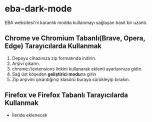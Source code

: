 # eba-dark-mode

EBA websitesi'ni karanlık modda kullanmayı sağlayan basit bir uzantı.

## Chrome ve Chromium Tabanlı(Brave, Opera, Edge) Tarayıcılarda Kullanmak

1. Depoyu cihazınıza zip formatında indirin.
2. Arşivi çıkarın.
3. chrome://extensions linkini kullanarak eklenti ayarlarınıza gidin.
4. Sağ üst köşeden **geliştirici modu**na girin
5. Zip arşivini çıkardığınız klasörü buraya sürükleyip bırakın.

## Firefox ve Firefox Tabanlı Tarayıcılarda Kullanmak

- İleride eklenecek
